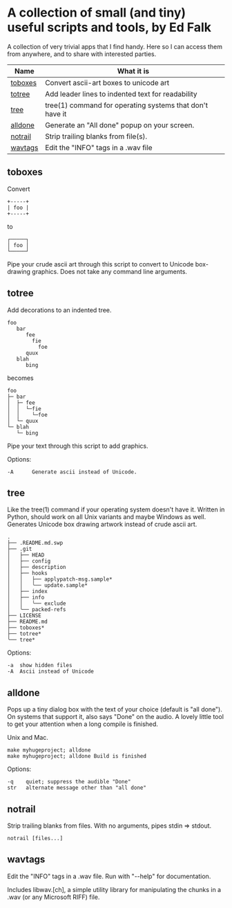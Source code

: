 # A collection of small (and tiny) useful scripts and tools, by Ed Falk

A collection of very trivial apps that I find handy. Here so I can
access them from anywhere, and to share with interested parties.

Name | What it is
---- | ----
[toboxes](#toboxes) | Convert ascii-art boxes to unicode art
[totree](#totree) | Add leader lines to indented text for readability
[tree](#tree) | tree(1) command for operating systems that don't have it
[alldone](#alldone) | Generate an "All done" popup on your screen.
[notrail](#notrail) | Strip trailing blanks from file(s).
[wavtags](#wavtags) | Edit the "INFO" tags in a .wav file

## toboxes

Convert

    +-----+
    | foo |
    +-----+

to

    ┌─────┐
    │ foo │
    └─────┘

Pipe your crude ascii art through this script to convert to Unicode
box-drawing graphics. Does not take any command line arguments.


## totree

Add decorations to an indented tree.

    foo
       bar
          fee
            fie
              foe
          quux
       blah
          bing

becomes

    foo
    ├─ bar
    │  ├─ fee
    │  │  └─fie
    │  │    └─foe
    │  └─ quux
    └─ blah
       └─ bing

  Pipe your text through this script to add graphics.

  Options:

    -A		Generate ascii instead of Unicode.

## tree

Like the tree(1) command if your operating system doesn't have it.
Written in Python, should work on all Unix variants and maybe
Windows as well. Generates Unicode box drawing artwork instead of
crude ascii art.

    .
    ├── .README.md.swp
    ├── .git
    │   ├── HEAD
    │   ├── config
    │   ├── description
    │   ├── hooks
    │   │   ├── applypatch-msg.sample*
    │   │   ╰── update.sample*
    │   ├── index
    │   ├── info
    │   │   ╰── exclude
    │   ╰── packed-refs
    ├── LICENSE
    ├── README.md
    ├── toboxes*
    ├── totree*
    ╰── tree*

Options:

    -a	show hidden files
    -A	Ascii instead of Unicode


## alldone

Pops up a tiny dialog box with the text of your choice (default is
"all done"). On systems that support it, also says "Done" on the
audio. A lovely little tool to get your attention when a long compile
is finished.

Unix and Mac.

    make myhugeproject; alldone
    make myhugeproject; alldone Build is finished

Options:

    -q    quiet; suppress the audible "Done"
    str   alternate message other than "all done"

## notrail

Strip trailing blanks from files. With no arguments, pipes stdin => stdout.

    notrail [files...]


## wavtags

Edit the "INFO" tags in a .wav file. Run with "--help" for documentation.

Includes libwav.[ch], a simple utility library for manipulating the
chunks in a .wav (or any Microsoft RIFF) file.
